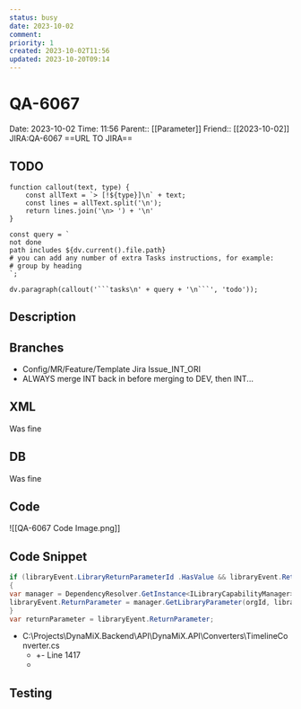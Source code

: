 ```yaml
---
status: busy
date: 2023-10-02
comment: 
priority: 1
created: 2023-10-02T11:56
updated: 2023-10-20T09:14
---
```


# QA-6067

Date: 2023-10-02 Time: 11:56
Parent:: [[Parameter]]
Friend:: [[2023-10-02]]
JIRA:QA-6067
==URL TO JIRA==

## TODO
```dataviewjs
function callout(text, type) {
    const allText = `> [!${type}]\n` + text;
    const lines = allText.split('\n');
    return lines.join('\n> ') + '\n'
}

const query = `
not done
path includes ${dv.current().file.path}
# you can add any number of extra Tasks instructions, for example:
# group by heading
`;

dv.paragraph(callout('```tasks\n' + query + '\n```', 'todo'));
```

## Description


## Branches
- Config/MR/Feature/Template Jira Issue_INT_ORI
- ALWAYS merge INT back in before merging to DEV, then INT...

## XML

Was fine

## DB

Was fine

## Code

![[QA-6067 Code Image.png]]

## Code Snippet

```c#
if (libraryEvent.LibraryReturnParameterId .HasValue && libraryEvent.Returnparameter == null)
{
var manager = DependencyResolver.GetInstance<ILibraryCapabilityManager>();
libraryEvent.ReturnParameter = manager.GetLibraryParameter(orgId, libraryEvent.LibraryReturnPa...
}
var returnParameter = libraryEyent.ReturnParameter;
```

- C:\Projects\DynaMiX.Backend\API\DynaMiX.API\Converters\TimelineConverter.cs
	- +- Line 1417
	- 
## Testing



